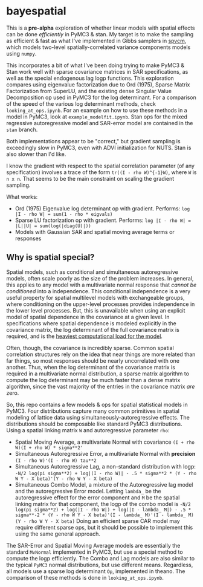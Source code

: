 # bayespatial
This is a **pre-alpha** exploration of whether linear models with spatial effects can be done *efficiently* in PyMC3 & stan. My target is to make the sampling as efficient & fast as what I've implemented in Gibbs samplers in [spvcm](https://github.com/ljwolf/spvcm), which models two-level spatially-correlated variance components models using `numpy`.

This incorporates a bit of what I've been doing trying to make PyMC3 & Stan work well with sparse covariance matrices in SAR specifications, as well as the special endogenous lag logp functions. This exploration compares using eigenvalue factorization due to Ord (1975), Sparse Matrix Factorization from SuperLU, and the existing dense Singular Value Decomposition op used in PyMC3 for the log determinant. For a comparison of the speed of the various log determinant methods, check `looking_at_ops.ipynb`. For an example on how to use these methods in a model in PyMC3, look at `example_modelfit.ipynb`. Stan ops for the mixed regressive autoregressive model and SAR-error model are contained in the `stan` branch.

Both implementations appear to be "correct," but gradient sampling is exceedingly slow in PyMC3, even with ADVI initialization for NUTS. Stan is also slower than I'd like. 

I know the gradient with respect to the spatial correlation parameter (of any specification) involves a trace of the form `tr((I - rho W)^{-1}W)`, where `W` is `n x n`. That seems to be the main constraint on scaling the gradient sampling. 

What works:
- Ord (1975) Eigenvalue log determinant op with gradient. Performs: `log |I - rho W| = sum(1 - rho * eigvals)`
- Sparse LU factorization op with gradient. Performs: `log |I - rho W| = |L||U| = sum(log(|diag(U)|))`
- Models with Gaussian SAR and spatial moving average terms or responses

## Why is spatial special?
Spatial models, such as conditional and simultaneous autoregressive models, often scale poorly as the size of the problem increases. In general, this applies to any model with a multivariate normal response that *cannot be conditioned* into a independence. This conditional independence is a very useful property for spatial multilevel models with exchangeable groups, where conditioning on the upper-level processes provides independence in the lower level processes. But, this is unavailable when using an explicit model of spatial dependence in the covariance at a given level. In specifications where spatial dependence is modeled explicitly in the covariance matrix, the log determinant of the full covariance matrix is required, and is the [heaviest computational load for the model](https://brage.bibsys.no/xmlui/handle/11250/276920).

Often, though, the covariance is incredibly sparse. Common spatial correlation structures rely on the idea that near things are more related than far things, so most responses should be nearly uncorrelated with one another. Thus, when the log determinant of the covariance matrix is required in a multivariate normal distribution, a sparse matrix algorithm to compute the log determinant may be much faster than a dense matrix algorithm, since the vast majority of the entries in the covariance matrix *are* zero.

So, this repo contains a few models & ops for spatial statistical models in PyMC3. Four distributions capture many common primitives in spatial modeling of lattice data using simultaneously-autoregressive effects. The distributions should be composable like standard PyMC3 distributions. Using a spatial linking matrix `W` and autoregressive parameter `rho`:
- Spatial Moving Average, a multivariate Normal with covariance `(I + rho W)(I + rho W) * sigma**2'`
- Simultaneous Autoregressive Error, a multivariate Normal with **precision** `(I - rho W)'(I - rho W) tau**2`
- Simultaneous Autoregressive Lag, a non-standard distribution with logp: `-N/2 log(pi sigma**2) + log|(I - rho W)| - .5 * sigma**2 * (Y - rho W Y - X beta)'(Y - rho W Y - X beta)`
- Simultaneous Combo Model, a mixture of the Autoregressive lag model and the autoregressive Error model. Letting `lambda_` be the autoregressive effect for the error component and `M` be the spatial linking matrix for that component, the logp of the combo model is `-N/2 log(pi sigma**2) + log(|I - rho W|) + log(|I - lambda_ M|) - .5 * sigma**-2 * (Y - rho W Y - X beta)'(I - lambda_ M)'(I - lambda_ M)(Y - rho W Y - X beta)`
Doing an efficient sparse CAR model may require different sparse ops, but it should be possible to implement this using the same general approach.

The SAR-Error and Spatial Moving Average models are essentially the standard `MvNormal` implemented in PyMC3, but use a special method to compute the logp efficiently. The Combo and Lag models are also similar to the typical `PyMC3` normal distributions, but use different means. Regardless, all models use a sparse log determinant `Op`, implemented in theano. The comparison of these methods is done in `looking_at_ops.ipynb`.

